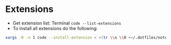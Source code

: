 # Extensions

- Get extension list: Terminal `code --list-extensions`
- To install all extensions do the following:

```bash
xargs -0 -n 1 code --install-extension < <(tr \\n \\0 <~/.dotfiles/notes/VSCode/extensions.lst)
```
